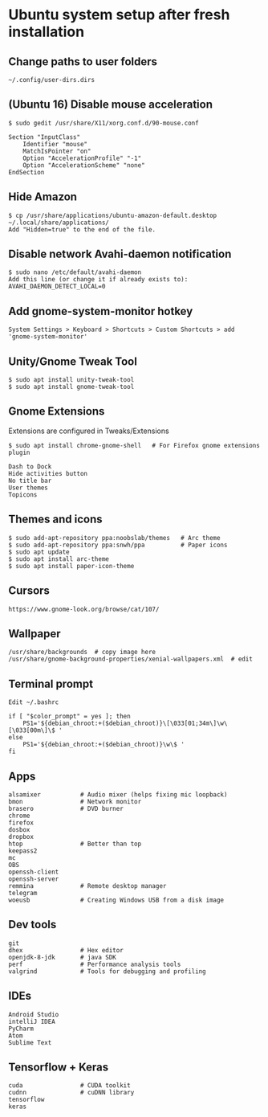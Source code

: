 Ubuntu system setup after fresh installation
============================================

## Change paths to user folders
    ~/.config/user-dirs.dirs


## (Ubuntu 16) Disable mouse acceleration
    $ sudo gedit /usr/share/X11/xorg.conf.d/90-mouse.conf

```
Section "InputClass"
    Identifier "mouse"
    MatchIsPointer "on"
    Option "AccelerationProfile" "-1"
    Option "AccelerationScheme" "none"
EndSection
```


## Hide Amazon
    $ cp /usr/share/applications/ubuntu-amazon-default.desktop ~/.local/share/applications/
    Add "Hidden=true" to the end of the file.


## Disable network Avahi-daemon notification
    $ sudo nano /etc/default/avahi-daemon
    Add this line (or change it if already exists to):
    AVAHI_DAEMON_DETECT_LOCAL=0


## Add gnome-system-monitor hotkey
    System Settings > Keyboard > Shortcuts > Custom Shortcuts > add 'gnome-system-monitor'


## Unity/Gnome Tweak Tool
    $ sudo apt install unity-tweak-tool
    $ sudo apt install gnome-tweak-tool


## Gnome Extensions
Extensions are configured in Tweaks/Extensions

    $ sudo apt install chrome-gnome-shell	# For Firefox gnome extensions plugin

    Dash to Dock
    Hide activities button
    No title bar
    User themes
    Topicons


## Themes and icons
    $ sudo add-apt-repository ppa:noobslab/themes   # Arc theme
    $ sudo add-apt-repository ppa:snwh/ppa          # Paper icons
    $ sudo apt update
    $ sudo apt install arc-theme
    $ sudo apt install paper-icon-theme

## Cursors
    https://www.gnome-look.org/browse/cat/107/

## Wallpaper
    /usr/share/backgrounds  # copy image here
    /usr/share/gnome-background-properties/xenial-wallpapers.xml  # edit


## Terminal prompt
    Edit ~/.bashrc
```
if [ "$color_prompt" = yes ]; then
    PS1='${debian_chroot:+($debian_chroot)}\[\033[01;34m\]\w\[\033[00m\]\$ '
else
    PS1='${debian_chroot:+($debian_chroot)}\w\$ '
fi
```


## Apps
    alsamixer           # Audio mixer (helps fixing mic loopback)
    bmon                # Network monitor
    brasero             # DVD burner
    chrome
    firefox
    dosbox
    dropbox
    htop                # Better than top
    keepass2
    mc
    OBS
    openssh-client
    openssh-server
    remmina             # Remote desktop manager
    telegram
    woeusb              # Creating Windows USB from a disk image


## Dev tools
    git
    dhex                # Hex editor
    openjdk-8-jdk       # java SDK
    perf                # Performance analysis tools
    valgrind            # Tools for debugging and profiling


## IDEs
    Android Studio
    intelliJ IDEA
    PyCharm
    Atom
    Sublime Text


## Tensorflow + Keras
    cuda                # CUDA toolkit
    cudnn               # cuDNN library
    tensorflow          
    keras
    
